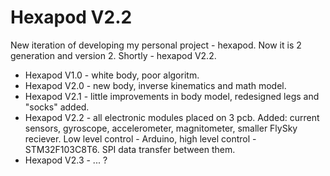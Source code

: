 # Hexapod V2.2
New iteration of developing my personal project - hexapod. Now it is 2 generation and version 2. Shortly - hexapod V2.2. 
* Hexapod V1.0 - white body, poor algoritm.
* Hexapod V2.0 - new body, inverse kinematics and math model.
* Hexapod V2.1 - little improvements in body model, redesigned legs and "socks" added.
* Hexapod V2.2 - all electronic modules placed on 3 pcb. Added: current sensors, gyroscope, accelerometer, magnitometer, smaller FlySky reciever. Low level control - Arduino, high level control - STM32F103C8T6. SPI data transfer between them.
* Hexapod V2.3 - ... ?
